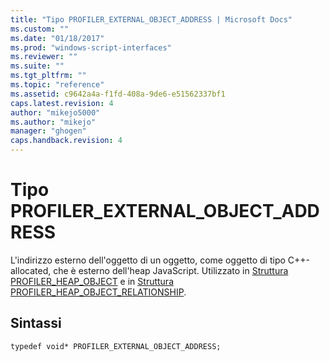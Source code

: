 ```yaml
---
title: "Tipo PROFILER_EXTERNAL_OBJECT_ADDRESS | Microsoft Docs"
ms.custom: ""
ms.date: "01/18/2017"
ms.prod: "windows-script-interfaces"
ms.reviewer: ""
ms.suite: ""
ms.tgt_pltfrm: ""
ms.topic: "reference"
ms.assetid: c9642a4a-f1fd-408a-9de6-e51562337bf1
caps.latest.revision: 4
author: "mikejo5000"
ms.author: "mikejo"
manager: "ghogen"
caps.handback.revision: 4
---
```

# Tipo PROFILER_EXTERNAL_OBJECT_ADDRESS
L'indirizzo esterno dell'oggetto di un oggetto, come oggetto di tipo C\+\+\-allocated, che è esterno dell'heap JavaScript.  Utilizzato in [Struttura PROFILER\_HEAP\_OBJECT](../../winscript/reference/profiler-heap-object-structure.md) e in [Struttura PROFILER\_HEAP\_OBJECT\_RELATIONSHIP](../../winscript/reference/profiler-heap-object-relationship-structure.md).  
  
## Sintassi  
  
```  
typedef void* PROFILER_EXTERNAL_OBJECT_ADDRESS;  
```